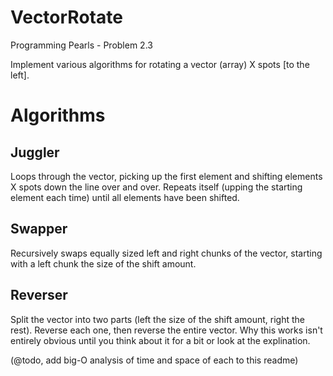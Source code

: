 VectorRotate
============

Programming Pearls - Problem 2.3

Implement various algorithms for rotating a vector (array) X spots [to the left].


Algorithms
==========

Juggler
-------
Loops through the vector, picking up the first element and shifting elements X spots down the line over and over. Repeats itself (upping the starting element each time) until all elements have been shifted.

Swapper
-------
Recursively swaps equally sized left and right chunks of the vector, starting with a left chunk the size of the shift amount.

Reverser
--------
Split the vector into two parts (left the size of the shift amount, right the rest). Reverse each one, then reverse the entire vector.
Why this works isn't entirely obvious until you think about it for a bit or look at the explination.

(@todo, add big-O analysis of time and space of each to this readme)
